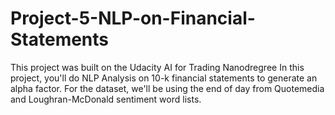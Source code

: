 # Project-5-NLP-on-Financial-Statements
This project was built on the Udacity AI for Trading Nanodregree
In this project, you'll do NLP Analysis on 10-k financial statements to generate an alpha factor. For the dataset, we'll be using the end of day from Quotemedia and Loughran-McDonald sentiment word lists.
